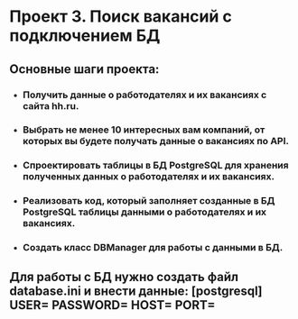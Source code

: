 # Проект 3. Поиск вакансий с подключением БД
## Основные шаги проекта:
* ### Получить данные о работодателях и их вакансиях с сайта hh.ru.
* ### Выбрать не менее 10 интересных вам компаний, от которых вы будете получать данные о вакансиях по API.
* ### Спроектировать таблицы в БД PostgreSQL для хранения полученных данных о работодателях и их вакансиях.
* ### Реализовать код, который заполняет созданные в БД PostgreSQL таблицы данными о работодателях и их вакансиях.
* ### Создать класс DBManager для работы с данными в БД.
## Для работы с БД нужно создать файл database.ini и внести данные: [postgresql] USER= PASSWORD= HOST= PORT=